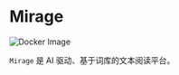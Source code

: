 # Mirage

![Docker Image](https://github.com/huang825172/mirage-test/workflows/Docker%20Image/badge.svg)

`Mirage` 是 AI 驱动、基于词库的文本阅读平台。